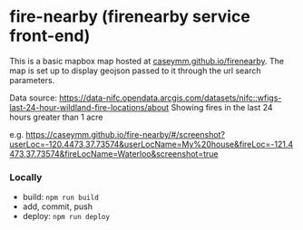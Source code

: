 # fire-nearby (firenearby service front-end)
This is a basic mapbox map hosted at [caseymm.github.io/firenearby](caseymm.github.io/firenearby). The map is set up to display geojson passed to it through the url search parameters.

Data source: https://data-nifc.opendata.arcgis.com/datasets/nifc::wfigs-last-24-hour-wildland-fire-locations/about
Showing fires in the last 24 hours greater than 1 acre

e.g. 
https://caseymm.github.io/fire-nearby/#/screenshot?userLoc=-120.4473,37.73574&userLocName=My%20house&fireLoc=-121.4473,37.73574&fireLocName=Waterloo&screenshot=true

### Locally
- build: `npm run build`
- add, commit, push
- deploy: `npm run deploy`

